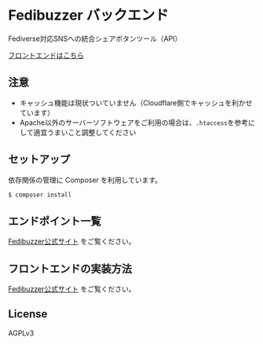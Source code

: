 # Fedibuzzer バックエンド

Fediverse対応SNSへの統合シェアボタンツール（API）

[フロントエンドはこちら](https://github.com/AJR-NEWS-DEV/fedibuzzer-lp)

## 注意

- キャッシュ機能は現状ついていません（Cloudflare側でキャッシュを利かせています）
- Apache以外のサーバーソフトウェアをご利用の場合は、`.htaccess`を参考にして適宜うまいこと調整してください

## セットアップ

依存関係の管理に Composer を利用しています。

```bash
$ composer install
```

## エンドポイント一覧

[Fedibuzzer公式サイト](https://fedibuzzer.ajr-news.com/#api%E3%82%92%E4%BD%BF%E7%94%A8%E3%81%97%E3%81%A6%E5%AE%9F%E8%A3%85) をご覧ください。

## フロントエンドの実装方法

[Fedibuzzer公式サイト](https://fedibuzzer.ajr-news.com/#api%E3%82%92%E4%BD%BF%E7%94%A8%E3%81%97%E3%81%A6%E5%AE%9F%E8%A3%85) をご覧ください。

## License

AGPLv3
